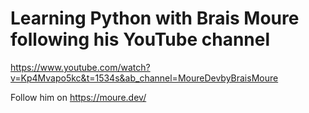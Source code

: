 # Learning Python with Brais Moure following his YouTube channel

https://www.youtube.com/watch?v=Kp4Mvapo5kc&t=1534s&ab_channel=MoureDevbyBraisMoure



Follow him on https://moure.dev/
